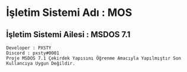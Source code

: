 # İşletim Sistemi Adı : MOS
## İşletim Sistemi Ailesi : MSDOS 7.1
```
Developer : PXSTY
Discord : pxsty#0001
Proje MSDOS 7.1 Çekirdek Yapısını Öğrenme Amacıyla Yapılmıştır Son Kullancıya Uygun Değildir.
```
